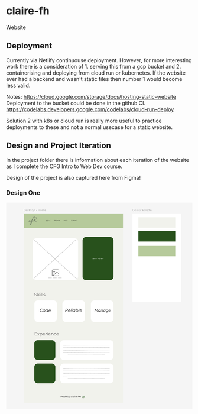 # claire-fh

Website

## Deployment

Currently via Netlify continuouse deployment. However, for more interesting work there is a consideration of 1. serving this from a gcp bucket and 2. containerising and deploying from cloud run or kubernetes. If the website ever had a backend and wasn't static files then number 1 would become less valid.

Notes: https://cloud.google.com/storage/docs/hosting-static-website
Deployment to the bucket could be done in the github CI.
https://codelabs.developers.google.com/codelabs/cloud-run-deploy

Solution 2 with k8s or cloud run is really more useful to practice deployments to these and not a normal usecase for a static website.

## Design and Project Iteration
In the project folder there is information about each iteration of the website as I complete the CFG Intro to Web Dev course.

Design of the project is also captured here from Figma!

### Design One
![figma design one](project/figma-website-design-one.png "Figma Design One")
